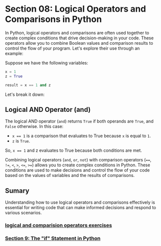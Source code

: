 # Section 08: Logical Operators and Comparisons in Python

In Python, logical operators and comparisons are often used together to create complex conditions that drive
decision-making in your code. These operators allow you to combine Boolean values and comparison results to control the
flow of your program. Let's explore their use through an example:

Suppose we have the following variables:

```python
x = 1
z = True

result = x == 1 and z
```

Let's break it down:

## Logical AND Operator (and)

The logical AND operator (`and`) returns `True` if both operands are `True`, and `False` otherwise. In this case:

* `x == 1` is a comparison that evaluates to True because `x` is equal to `1`.
* `z` is `True`.

So, `x == 1` and z evaluates to True because both conditions are met.

Combining logical operators (`and`, `or`, `not`) with comparison operators (`==`, `!=`, `<`, `>`, `<=`, `>=`) allows you
to create complex
conditions in Python. These conditions are used to make decisions and control the flow of your code based on the values
of variables and the results of comparisons.

## Sumary

Understanding how to use logical operators and comparisons effectively is essential for writing code that can make
informed decisions and respond to various scenarios.

### [logical and comparision operators exercises][1]
### [Section 9: The "if" Statement in Python][2]


[1]: ../python_exercises/08_logical_and_comparision_operators.py
[2]: ./09_if_statement.md